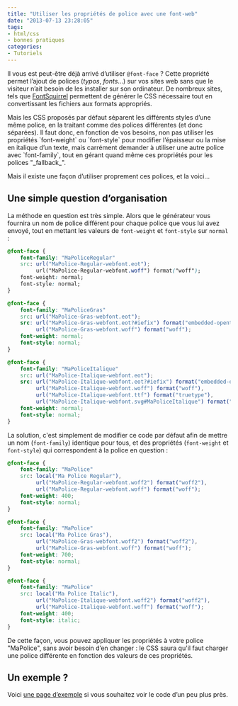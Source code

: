 ```yaml
---
title: "Utiliser les propriétés de police avec une font-web"
date: "2013-07-13 23:28:05"
tags:
- html/css
- bonnes pratiques
categories:
- Tutoriels
---
```


Il vous est peut-être déjà arrivé d’utiliser `@font-face` ? Cette propriété permet l’ajout de polices (_typos_, _fonts_…) sur vos sites web sans que le visiteur n’ait besoin de les installer sur son ordinateur. De nombreux sites, tels que [FontSquirrel](http://www.fontsquirrel.com/) permettent de générer le CSS nécessaire tout en convertissant les fichiers aux formats appropriés.<p>
<p>Mais les CSS proposés par défaut séparent les différents styles d’une même police, en la traitant comme des polices différentes (et donc séparées). Il faut donc, en fonction de vos besoins, non pas utiliser les propriétés `font-weight` ou `font-style` pour modifier l’épaisseur ou la mise en italique d’un texte, mais carrément demander à utiliser une autre police avec `font-family`, tout en gérant quand même ces propriétés pour les polices "_fallback_".

Mais il existe une façon d’utiliser proprement ces polices, et la voici…


## Une simple question d’organisation

La méthode en question est très simple. Alors que le générateur vous fournira un nom de police différent pour chaque police que vous lui avez envoyé, tout en mettant les valeurs de `font-weight` et `font-style` sur `normal` :

```css
@font-face {
	font-family: "MaPoliceRegular"
	src: url("MaPolice-Regular-webfont.eot");
		 url("MaPolice-Regular-webfont.woff") format("woff");
	font-weight: normal;
	font-style: normal;
}

@font-face {
	font-family: "MaPoliceGras"
	src: url("MaPolice-Gras-webfont.eot");
	src: url("MaPolice-Gras-webfont.eot?#iefix") format("embedded-opentype"),
		 url("MaPolice-Gras-webfont.woff") format("woff");
	font-weight: normal;
	font-style: normal;
}

@font-face {
	font-family: "MaPoliceItalique"
	src: url("MaPolice-Italique-webfont.eot");
	src: url("MaPolice-Italique-webfont.eot?#iefix") format("embedded-opentype"),
		 url("MaPolice-Italique-webfont.woff") format("woff"),
		 url("MaPolice-Italique-webfont.ttf") format("truetype"),
		 url("MaPolice-Italique-webfont.svg#MaPoliceItalique") format("svg");
	font-weight: normal;
	font-style: normal;
}
```

La solution, c'est simplement de modifier ce code par défaut afin de mettre un nom (`font-family`) identique pour tous, et des propriétés (`font-weight` et `font-style`) qui correspondent à la police en question :

```css
@font-face {
	font-family: "MaPolice"
	src: local("Ma Police Regular"),
		 url("MaPolice-Regular-webfont.woff2") format("woff2"),
		 url("MaPolice-Regular-webfont.woff") format("woff");
	font-weight: 400;
	font-style: normal;
}

@font-face {
	font-family: "MaPolice"
	src: local("Ma Police Gras"),
		 url("MaPolice-Gras-webfont.woff2") format("woff2"),
		 url("MaPolice-Gras-webfont.woff") format("woff");
	font-weight: 700;
	font-style: normal;
}

@font-face {
	font-family: "MaPolice"
	src: local("Ma Police Italic"),
		 url("MaPolice-Italique-webfont.woff2") format("woff2"),
		 url("MaPolice-Italique-webfont.woff") format("woff");
	font-weight: 400;
	font-style: italic;
}
```

De cette façon, vous pouvez appliquer les propriétés à votre police "MaPolice", sans avoir besoin d’en changer : le CSS saura qu'il faut charger une police différente en fonction des valeurs de ces propriétés.

## Un exemple ?

Voici [une page d’exemple](http://lab.infographizm.com/css/fonts/webfonts-tests-weight/) si vous souhaitez voir le code d’un peu plus près.

